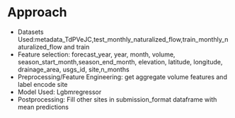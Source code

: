 # Approach
- Datasets Used:metadata_TdPVeJC,test_monthly_naturalized_flow,train_monthly_naturalized_flow and train
- Feature selection: forecast_year, year, month, volume, season_start_month,season_end_month, elevation, latitude, longitude, drainage_area, usgs_id, site,n_months
- Preprocessing/Feature Engineering: get aggregate volume features and label encode site
- Model Used: Lgbmregressor
- Postprocessing: Fill other sites in submission_format dataframe with mean predictions